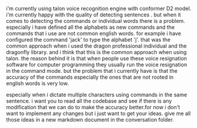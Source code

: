i'm currently using talon voice recognition engine with conformer D2 model.
i'm currently happy with the quality of detecting sentences .
but when it comes to detecting the commands or individual words there is a problem.
especially i have defined all the alphabets as new commands and the commands that i use are not common english words.
for example i have configured the command 'jack' to type the alphabet   'j'. 
that was the common approach when i  used the dragon professional individual and the dragonfly library.
and i think that this is the common approach when using talon.
the reason behind it is that when people use these voice resignation software for computer programming they usually run the voice resignation in the command mode. 
but the problem that i currently have is that the accuracy of the commands especially the ones that are not rooted in english words is very low.

especially when i dictate multiple characters using commands in the same sentence.
i want you to read all the codebase and see if there is any modification that we can do to make the accuracy better.for now i don't want to implement any changes but i just want to get your ideas. give me all those ideas in a new markdown document in the conversation folder.



